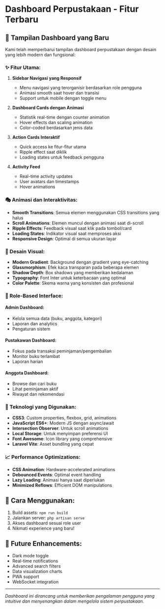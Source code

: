 # Dashboard Perpustakaan - Fitur Terbaru

## 🎨 Tampilan Dashboard yang Baru

Kami telah memperbarui tampilan dashboard perpustakaan dengan desain yang lebih modern dan fungsional:

### ✨ Fitur Utama:

1. **Sidebar Navigasi yang Responsif**
   - Menu navigasi yang terorganisir berdasarkan role pengguna
   - Animasi smooth saat hover dan transisi
   - Support untuk mobile dengan toggle menu

2. **Dashboard Cards dengan Animasi**
   - Statistik real-time dengan counter animation
   - Hover effects dan scaling animation
   - Color-coded berdasarkan jenis data

3. **Action Cards Interaktif**
   - Quick access ke fitur-fitur utama
   - Ripple effect saat diklik
   - Loading states untuk feedback pengguna

4. **Activity Feed**
   - Real-time activity updates
   - User avatars dan timestamps
   - Hover animations

### 🎭 Animasi dan Interaktivitas:

- **Smooth Transitions**: Semua elemen menggunakan CSS transitions yang halus
- **Scroll Animations**: Elemen muncul dengan animasi saat di-scroll
- **Ripple Effects**: Feedback visual saat klik pada tombol/card
- **Loading States**: Indikator visual saat memproses aksi
- **Responsive Design**: Optimal di semua ukuran layar

### 🎨 Desain Visual:

- **Modern Gradient**: Background dengan gradient yang eye-catching
- **Glassmorphism**: Efek kaca transparan pada beberapa elemen
- **Shadow Depth**: Box shadows yang memberikan kedalaman
- **Typography**: Font Inter untuk keterbacaan yang optimal
- **Color Palette**: Skema warna yang konsisten dan profesional

### 📱 Role-Based Interface:

#### Admin Dashboard:
- Kelola semua data (buku, anggota, kategori)
- Laporan dan analytics
- Pengaturan sistem

#### Pustakawan Dashboard:
- Fokus pada transaksi peminjaman/pengembalian
- Monitor buku terlambat
- Laporan harian

#### Anggota Dashboard:
- Browse dan cari buku
- Lihat peminjaman aktif
- Riwayat dan rekomendasi

### 🚀 Teknologi yang Digunakan:

- **CSS3**: Custom properties, flexbox, grid, animations
- **JavaScript ES6+**: Modern JS dengan async/await
- **Intersection Observer**: Untuk scroll animations
- **Local Storage**: Untuk menyimpan preferensi UI
- **Font Awesome**: Icon library yang comprehensive
- **Laravel Vite**: Asset bundling yang cepat

### 📈 Performance Optimizations:

- **CSS Animation**: Hardware-accelerated animations
- **Debounced Events**: Optimal event handling
- **Lazy Loading**: Animasi hanya saat diperlukan
- **Minimized Reflows**: Efficient DOM manipulations

## 🔧 Cara Menggunakan:

1. Build assets: `npm run build`
2. Jalankan server: `php artisan serve`
3. Akses dashboard sesuai role user
4. Nikmati experience yang baru!

## 🎯 Future Enhancements:

- Dark mode toggle
- Real-time notifications
- Advanced search filters
- Data visualization charts
- PWA support
- WebSocket integration

---

*Dashboard ini dirancang untuk memberikan pengalaman pengguna yang intuitive dan menyenangkan dalam mengelola sistem perpustakaan.*